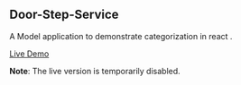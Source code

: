 ## Door-Step-Service
A Model application to demonstrate categorization in react .

[Live Demo](https://doorstepservices.vercel.app/)

**Note**: The live version is temporarily disabled.
